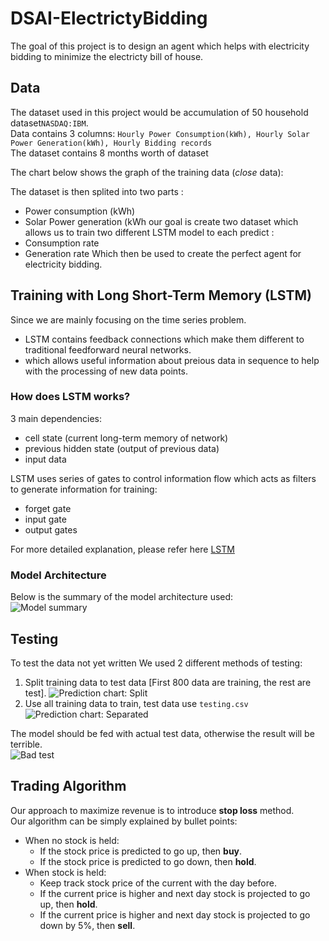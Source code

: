 # DSAI-ElectrictyBidding

The goal of this project is to design an agent which helps with electricity bidding to minimize the electricty bill of house.

## Data

The dataset used in this project would be accumulation of 50 household dataset```NASDAQ:IBM```.  
Data contains 3 columns: ```Hourly Power Consumption(kWh), Hourly Solar Power Generation(kWh), Hourly Bidding records```  
The dataset contains 8 months worth of dataset
<!-- ![Table sample](/img/table.png) -->

The chart below shows the graph of the training data (*close* data):  
<!-- ![Chart sample](/img/chart.png)   -->

The dataset is then splited into two parts :
- Power consumption (kWh)
- Solar Power generation (kWh
our goal is create two dataset which allows us to train two different LSTM model to each predict :
- Consumption rate
- Generation rate
Which then be used to create the perfect agent for electricity bidding.

## Training with Long Short-Term Memory (LSTM)
Since we are mainly focusing on the time series problem. 
- LSTM contains feedback connections which make them different to traditional feedforward neural networks.
- which allows useful information about preious data in sequence to help with the processing of new data points.

### How does LSTM works?
3 main dependencies:
- cell state (current long-term memory of network)
- previous hidden state (output of previous data)
- input data 

LSTM uses series of gates to control information flow
which acts as filters to generate information for training:
- forget gate
- input gate
- output gates  

For more detailed explanation, please refer here [LSTM](https://towardsdatascience.com/lstm-networks-a-detailed-explanation-8fae6aefc7f9)

### Model Architecture
Below is the summary of the model architecture used:  
![Model summary](/img/model.png)

## Testing
To test the data
not yet written
We used 2 different methods of testing:  
1. Split training data to test data [First 800 data are training, the rest are test].
![Prediction chart: Split](/img/predict.png)  
2. Use all training data to train, test data use ```testing.csv```  
![Prediction chart: Separated](/img/test.png)  

The model should be fed with actual test data, otherwise the result will be terrible.  
![Bad test](/img/badtest.png)  

## Trading Algorithm
Our approach to maximize revenue is to introduce **stop loss** method.  
Our algorithm can be simply explained by bullet points:
- When no stock is held:
  - If the stock price is predicted to go up, then **buy**.
  - If the stock price is predicted to go down, then **hold**.
- When stock is held:
  - Keep track stock price of the current with the day before.
  - If the current price is higher and next day stock is projected to go up, then **hold**.
  - If the current price is higher and next day stock is projected to go down by 5%, then **sell**.
